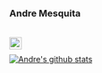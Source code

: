 ### Andre Mesquita
<br/>

<a href="https://www.linkedin.com/in/avmesquita">
  <img align="left" alt="Linkedin" width="22px" src="https://cdn.jsdelivr.net/npm/simple-icons@v3/icons/linkedin.svg" />
</a>
<br/>

[![Andre's github stats](https://github-readme-stats.vercel.app/api?username=avmesquita)](https://github.com/anuraghazra/github-readme-stats)
